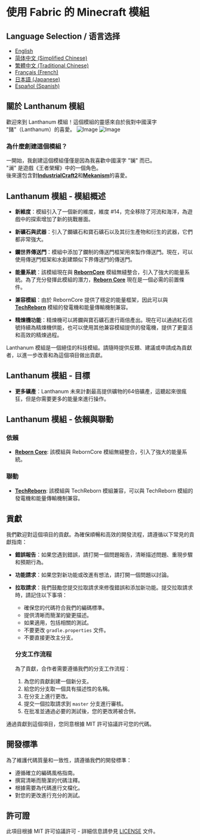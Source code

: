 # 使用 Fabric 的 Minecraft 模組

## Language Selection / 语言选择

- [English](README.md)
- [简体中文 (Simplified Chinese)](README_ZH.md)
- [繁體中文 (Traditional Chinese)](README_TW.md)
- [Français (French)](README_FR.md)
- [日本語 (Japanese)](README_JA.md)
- [Español (Spanish)](README_ES.md)

## 關於 Lanthanum 模組

歡迎來到 Lanthanum 模組！這個模組的靈感來自於我對中國漢字 "鍺"（Lanthanum）的喜愛。
![Image](gallery/lanthanum_1.png)
![Image](gallery/lanthanum_2.png)

### 為什麼創建這個模組？

一開始，我創建這個模組僅僅是因為我喜歡中國漢字 "镧" 而已。<br/>
"澜" 是遊戲《王者榮耀》中的一個角色。<br/>
後來還包含對[**IndustrialCraft2**](https://www.curseforge.com/minecraft/mc-mods/industrial-craft)和[**Mekanism**](https://www.curseforge.com/minecraft/mc-mods/mekanism)的喜愛。

## Lanthanum 模組 - 模組概述

- **新維度**：模組引入了一個新的維度，維度 #14，完全移除了河流和海洋，為遊戲中的探索增加了新的挑戰層面。

- **新礦石與武器**：引入了鑭礦石和寶石礦石以及其衍生產物和衍生的武器，它們都非常強大。

- **鑭世界傳送門**：模組中添加了鑭制的傳送門框架用來製作傳送門。現在，可以使用傳送門框架和水創建類似下界傳送門的傳送門。

- **能量系統**：該模組現在與 [**RebornCore**](https://www.curseforge.com/minecraft/mc-mods/reborncore) 模組無縫整合，引入了強大的能量系統。為了充分發揮此模組的潛力，[**Reborn Core**](https://www.curseforge.com/minecraft/mc-mods/reborncore) 現在是一個必需的前置條件。

- **兼容模組**：由於 RebornCore 提供了穩定的能量框架，因此可以與 [**TechReborn**](https://www.curseforge.com/minecraft/mc-mods/techreborn) 模組的發電機和能量傳輸機制兼容。

- **精煉機功能**：精煉機可以將鑭與寶石礦石進行兩倍產出。現在可以通過紅石信號持續為精煉機供能，也可以使用其他兼容模組提供的發電機，提供了更靈活和高效的精煉過程。

Lanthanum 模組是一個絕佳的科技模組。請隨時提供反饋、建議或申請成為貢獻者，以進一步改善和為這個項目做出貢獻。

## Lanthanum 模組 - 目標

- **更多礦產**：Lanthanum 未來計劃最高提供礦物的64倍礦產，這聽起來很瘋狂，但是你需要更多的能量來進行操作。

## Lanthanum 模組 - 依賴與聯動

### 依賴
-  [**Reborn Core**](https://www.curseforge.com/minecraft/mc-mods/reborncore):  該模組與 RebornCore 模組無縫整合，引入了強大的能量系統。

### 聯動
-  [**TechReborn**](https://www.curseforge.com/minecraft/mc-mods/techreborn):  該模組與 TechReborn 模組兼容，可以與 TechReborn 模組的發電機和能量傳輸機制兼容。

## 貢獻

我們歡迎對這個項目的貢獻。為確保順暢和高效的開發流程，請遵循以下常見的貢獻指南：

- **錯誤報告**：如果您遇到錯誤，請打開一個問題報告，清晰描述問題、重現步驟和預期行為。

- **功能請求**：如果您對新功能或改進有想法，請打開一個問題以討論。

- **拉取請求**：我們鼓勵您提交拉取請求來修復錯誤和添加新功能。提交拉取請求時，請記住以下事項：
    - 確保您的代碼符合我們的編碼標準。
    - 提供清晰而簡潔的變更描述。
    - 如果適用，包括相關的測試。
    - 不要更改 `gradle.properties` 文件。
    - 不要直接更改主分支。

  ### 分支工作流程

  為了貢獻，合作者需要遵循我們的分支工作流程：
    1. 為您的貢獻創建一個新分支。
    2. 給您的分支取一個具有描述性的名稱。
    3. 在分支上進行更改。
    4. 提交一個拉取請求到 `master` 分支進行審核。
    5. 在批准並通過必要的測試後，您的更改將被合併。

通過貢獻到這個項目，您同意根據 MIT 許可協議許可您的代碼。

## 開發標準

為了維護代碼質量和一致性，請遵循我們的開發標準：
- 遵循確立的編碼風格指南。
- 撰寫清晰而簡潔的代碼注釋。
- 根據需要為代碼進行文檔化。
- 對您的更改進行充分的測試。

## 許可證

此項目根據 MIT 許可協議許可 - 詳細信息請參見 [LICENSE](LICENSE) 文件。
